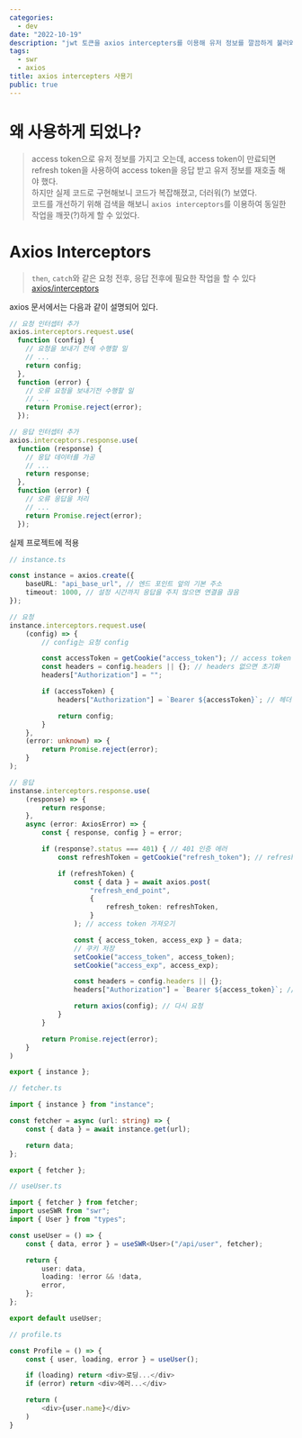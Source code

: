 ```yaml
---
categories:
  - dev
date: "2022-10-19"
description: "jwt 토큰을 axios intercepters를 이용해 유저 정보를 깔끔하게 불러와보자"
tags:
  - swr
  - axios
title: axios intercepters 사용기
public: true
---
```

# 왜 사용하게 되었나?
> access token으로 유저 정보를 가지고 오는데, access token이 만료되면 refresh token을 사용하여 access token을 응답 받고 유저 정보를 재호출 해야 했다.  
> 하지만 실제 코드로 구현해보니 코드가 복잡해졌고, 더러워(?) 보였다.  
> 코드를 개선하기 위해 검색을 해보니 `axios interceptors`를 이용하여 동일한 작업을 깨끗(?)하게 할 수 있었다.  

# Axios Interceptors
> `then`, `catch`와 같은 요청 전후, 응답 전후에 필요한 작업을 할 수 있다  
> [axios/interceptors](https://yamoo9.github.io/axios/guide/interceptors.html)

axios 문서에서는 다음과 같이 설명되어 있다.
```javascript
// 요청 인터셉터 추가
axios.interceptors.request.use(
  function (config) {
    // 요청을 보내기 전에 수행할 일
    // ...
    return config;
  },
  function (error) {
    // 오류 요청을 보내기전 수행할 일
    // ...
    return Promise.reject(error);
  });

// 응답 인터셉터 추가
axios.interceptors.response.use(
  function (response) {
    // 응답 데이터를 가공
    // ...
    return response;
  },
  function (error) {
    // 오류 응답을 처리
    // ...
    return Promise.reject(error);
  });
```

실제 프로젝트에 적용
```typescript
// instance.ts

const instance = axios.create({
    baseURL: "api_base_url", // 엔드 포인트 앞의 기본 주소
    timeout: 1000, // 설정 시간까지 응답을 주지 않으면 연결을 끊음
});

// 요청
instance.interceptors.request.use(
    (config) => {
        // config는 요청 config

        const accessToken = getCookie("access_token"); // access token 가져 옴
        const headers = config.headers || {}; // headers 없으면 초기화
        headers["Authorization"] = "";

        if (accessToken) {
            headers["Authorization"] = `Bearer ${accessToken}`; // 헤더 값 설정

            return config;
        }
    },
    (error: unknown) => {
        return Promise.reject(error);
    }
);

// 응답
instanse.interceptors.response.use(
    (response) => {
        return response;
    },
    async (error: AxiosError) => {
        const { response, config } = error;

        if (response?.status === 401) { // 401 인증 에러
            const refreshToken = getCookie("refresh_token"); // refresh token 가져오기

            if (refreshToken) {
                const { data } = await axios.post(
                    "refresh_end_point",
                    {
                        refresh_token: refreshToken,
                    }
                ); // access token 가져오기

                const { access_token, access_exp } = data;
                // 쿠키 저장
                setCookie("access_token", access_token);
                setCookie("access_exp", access_exp);

                const headers = config.headers || {};
                headers["Authorization"] = `Bearer ${access_token}`; // 기본 헤더 설정

                return axios(config); // 다시 요청
            }
        }

        return Promise.reject(error);
    }
)

export { instance };
```

```typescript
// fetcher.ts

import { instance } from "instance";

const fetcher = async (url: string) => {
    const { data } = await instance.get(url);

    return data;
};

export { fetcher };
```

```typescript
// useUser.ts

import { fetcher } from fetcher;
import useSWR from "swr";
import { User } from "types";

const useUser = () => {
    const { data, error } = useSWR<User>("/api/user", fetcher);

    return {
        user: data,
        loading: !error && !data,
        error,
    };
};

export default useUser;
```

```typescript
// profile.ts

const Profile = () => {
    const { user, loading, error } = useUser();

    if (loading) return <div>로딩...</div>
    if (error) return <div>에러...</div>

    return (
        <div>{user.name}</div>
    )
}
```